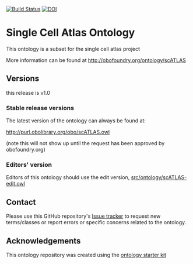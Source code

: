 [![Build Status](https://travis-ci.org/S2Ola/scATLAS.svg?branch=master)](https://travis-ci.org/S2Ola/scATLAS)
[![DOI](https://zenodo.org/badge/13996/S2Ola/scATLAS.svg)](https://zenodo.org/badge/latestdoi/13996/S2Ola/scATLAS)

# Single Cell Atlas Ontology

This ontology is a subset for the single cell atlas project 

More information can be found at http://obofoundry.org/ontology/scATLAS

## Versions
this release is v1.0

### Stable release versions

The latest version of the ontology can always be found at:

http://purl.obolibrary.org/obo/scATLAS.owl

(note this will not show up until the request has been approved by obofoundry.org)

### Editors' version

Editors of this ontology should use the edit version, [src/ontology/scATLAS-edit.owl](src/ontology/scao-edit.owl)

## Contact

Please use this GitHub repository's [Issue tracker](https://github.com/S2Ola/scao/issues) to request new terms/classes or report errors or specific concerns related to the ontology.

## Acknowledgements

This ontology repository was created using the [ontology starter kit](https://github.com/INCATools/ontology-starter-kit)
